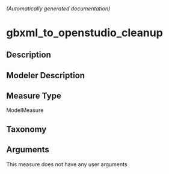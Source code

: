 

###### (Automatically generated documentation)

# gbxml_to_openstudio_cleanup

## Description


## Modeler Description


## Measure Type
ModelMeasure

## Taxonomy


## Arguments




This measure does not have any user arguments


